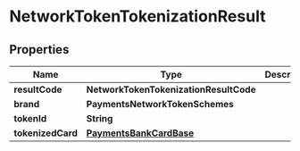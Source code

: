 

# NetworkTokenTokenizationResult


## Properties

| Name | Type | Description | Notes |
|------------ | ------------- | ------------- | -------------|
|**resultCode** | **NetworkTokenTokenizationResultCode** |  |  [optional] |
|**brand** | **PaymentsNetworkTokenSchemes** |  |  [optional] |
|**tokenId** | **String** |  |  [optional] |
|**tokenizedCard** | [**PaymentsBankCardBase**](PaymentsBankCardBase.md) |  |  [optional] |



